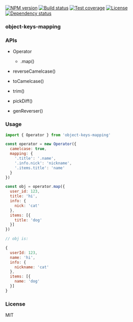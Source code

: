 
[![NPM version][npm-img]][npm-url]
[![Build status][travis-img]][travis-url]
[![Test coverage][codecov-img]][codecov-url]
[![License][license-img]][license-url]
[![Dependency status][david-img]][david-url]

### object-keys-mapping

### APIs

* Operator
  - .map()

* reverseCamelcase()
* toCamelcase()
* trim()
* pickDiff()
* genReverser()

### Usage

```js
import { Operator } from 'object-keys-mapping'

const operator = new Operator({
  camelcase: true,
  mapping: {
    '.title': '.name',
    '.info.nick': 'nickname',
    '.items.title': 'name'
  }
})

const obj = operator.map({
  user_id: 123,
  title: 'hi',
  info: {
    nick: 'cat'
  },
  items: [{
    title: 'dog'
  }]
})

// obj is:

{
  userId: 123,
  name: 'hi',
  info: {
    nickname: 'cat'
  },
  items: [{
    name: 'dog'
  }]
}
```

### License
MIT

[npm-img]: https://img.shields.io/npm/v/object-keys-mapping.svg?style=flat-square
[npm-url]: https://npmjs.org/package/object-keys-mapping
[travis-img]: https://img.shields.io/travis/onebook/object-keys-mapping.svg?style=flat-square
[travis-url]: https://travis-ci.org/onebook/object-keys-mapping
[codecov-img]: https://img.shields.io/codecov/c/github/onebook/object-keys-mapping.svg?style=flat-square
[codecov-url]: https://codecov.io/github/onebook/object-keys-mapping?branch=master
[license-img]: https://img.shields.io/badge/license-MIT-green.svg?style=flat-square
[license-url]: http://opensource.org/licenses/MIT
[david-img]: https://img.shields.io/david/onebook/object-keys-mapping.svg?style=flat-square
[david-url]: https://david-dm.org/onebook/object-keys-mapping
